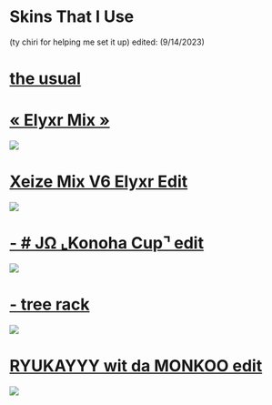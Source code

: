 # Skins That I Use
(ty chiri for helping me set it up)
edited: (9/14/2023)

# [the usual](https://www.mediafire.com/file/rzxblqhafte9qx2/varvalian_ely_edit.osk/file)

# [« Elyxr Mix »](https://www.mediafire.com/file/e5vaeqres96var2/%25C2%25AB_Elyxr_Mix_%25C2%25BB.osk/file)
![](https://i.imgur.com/v9SLJeN.png)

# [Xeize Mix V6 Elyxr Edit](https://www.mediafire.com/file/zpn3ijs7x2865vw/Xeize_Mix_V6.osk/file)
![](https://i.imgur.com/mkwbIbB.png)

# [- # JΩ ⌞Konoha Cup⌝ edit](https://www.mediafire.com/file/anuvwqit9mn5g4c/-_%2523_J%25CE%25A9_%25E2%258C%259EKonoha_Cup%25E2%258C%259D_edit.osk/file)
![](https://i.imgur.com/tt2EQfj.png)

# [- tree rack](https://www.mediafire.com/file/o9fyhu2sd140i8q/-_tree_rack.osk/file)
![](https://i.imgur.com/npPlePy.png)

# [RYUKAYYY wit da MONKOO edit](https://www.mediafire.com/file/eguhsffrh73e65g/RYUKAYYY_MONKOO_edit.osk/file)
![](https://i.imgur.com/hyRseM9.png)
